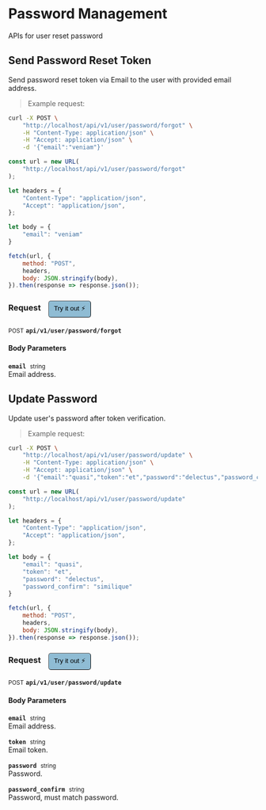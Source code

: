 # Password Management

APIs for user reset password

## Send Password Reset Token


Send password reset token via Email to the user with provided email address.

> Example request:

```bash
curl -X POST \
    "http://localhost/api/v1/user/password/forgot" \
    -H "Content-Type: application/json" \
    -H "Accept: application/json" \
    -d '{"email":"veniam"}'

```

```javascript
const url = new URL(
    "http://localhost/api/v1/user/password/forgot"
);

let headers = {
    "Content-Type": "application/json",
    "Accept": "application/json",
};

let body = {
    "email": "veniam"
}

fetch(url, {
    method: "POST",
    headers,
    body: JSON.stringify(body),
}).then(response => response.json());
```


<div id="execution-results-POSTapi-v1-user-password-forgot" hidden>
    <blockquote>Received response<span id="execution-response-status-POSTapi-v1-user-password-forgot"></span>:</blockquote>
    <pre class="json"><code id="execution-response-content-POSTapi-v1-user-password-forgot"></code></pre>
</div>
<div id="execution-error-POSTapi-v1-user-password-forgot" hidden>
    <blockquote>Request failed with error:</blockquote>
    <pre><code id="execution-error-message-POSTapi-v1-user-password-forgot"></code></pre>
</div>
<form id="form-POSTapi-v1-user-password-forgot" data-method="POST" data-path="api/v1/user/password/forgot" data-authed="0" data-hasfiles="0" data-headers='{"Content-Type":"application\/json","Accept":"application\/json"}' onsubmit="event.preventDefault(); executeTryOut('POSTapi-v1-user-password-forgot', this);">
<h3>
    Request&nbsp;&nbsp;&nbsp;
        <button type="button" style="background-color: #8fbcd4; padding: 5px 10px; border-radius: 5px; border-width: thin;" id="btn-tryout-POSTapi-v1-user-password-forgot" onclick="tryItOut('POSTapi-v1-user-password-forgot');">Try it out ⚡</button>
    <button type="button" style="background-color: #c97a7e; padding: 5px 10px; border-radius: 5px; border-width: thin;" id="btn-canceltryout-POSTapi-v1-user-password-forgot" onclick="cancelTryOut('POSTapi-v1-user-password-forgot');" hidden>Cancel</button>&nbsp;&nbsp;
    <button type="submit" style="background-color: #6ac174; padding: 5px 10px; border-radius: 5px; border-width: thin;" id="btn-executetryout-POSTapi-v1-user-password-forgot" hidden>Send Request 💥</button>
    </h3>
<p>
<small class="badge badge-black">POST</small>
 <b><code>api/v1/user/password/forgot</code></b>
</p>
<h4 class="fancy-heading-panel"><b>Body Parameters</b></h4>
<p>
<b><code>email</code></b>&nbsp;&nbsp;<small>string</small>  &nbsp;
<input type="text" name="email" data-endpoint="POSTapi-v1-user-password-forgot" data-component="body" required  hidden>
<br>
Email address.
</p>

</form>


## Update Password


Update user's password after token verification.

> Example request:

```bash
curl -X POST \
    "http://localhost/api/v1/user/password/update" \
    -H "Content-Type: application/json" \
    -H "Accept: application/json" \
    -d '{"email":"quasi","token":"et","password":"delectus","password_confirm":"similique"}'

```

```javascript
const url = new URL(
    "http://localhost/api/v1/user/password/update"
);

let headers = {
    "Content-Type": "application/json",
    "Accept": "application/json",
};

let body = {
    "email": "quasi",
    "token": "et",
    "password": "delectus",
    "password_confirm": "similique"
}

fetch(url, {
    method: "POST",
    headers,
    body: JSON.stringify(body),
}).then(response => response.json());
```


<div id="execution-results-POSTapi-v1-user-password-update" hidden>
    <blockquote>Received response<span id="execution-response-status-POSTapi-v1-user-password-update"></span>:</blockquote>
    <pre class="json"><code id="execution-response-content-POSTapi-v1-user-password-update"></code></pre>
</div>
<div id="execution-error-POSTapi-v1-user-password-update" hidden>
    <blockquote>Request failed with error:</blockquote>
    <pre><code id="execution-error-message-POSTapi-v1-user-password-update"></code></pre>
</div>
<form id="form-POSTapi-v1-user-password-update" data-method="POST" data-path="api/v1/user/password/update" data-authed="0" data-hasfiles="0" data-headers='{"Content-Type":"application\/json","Accept":"application\/json"}' onsubmit="event.preventDefault(); executeTryOut('POSTapi-v1-user-password-update', this);">
<h3>
    Request&nbsp;&nbsp;&nbsp;
        <button type="button" style="background-color: #8fbcd4; padding: 5px 10px; border-radius: 5px; border-width: thin;" id="btn-tryout-POSTapi-v1-user-password-update" onclick="tryItOut('POSTapi-v1-user-password-update');">Try it out ⚡</button>
    <button type="button" style="background-color: #c97a7e; padding: 5px 10px; border-radius: 5px; border-width: thin;" id="btn-canceltryout-POSTapi-v1-user-password-update" onclick="cancelTryOut('POSTapi-v1-user-password-update');" hidden>Cancel</button>&nbsp;&nbsp;
    <button type="submit" style="background-color: #6ac174; padding: 5px 10px; border-radius: 5px; border-width: thin;" id="btn-executetryout-POSTapi-v1-user-password-update" hidden>Send Request 💥</button>
    </h3>
<p>
<small class="badge badge-black">POST</small>
 <b><code>api/v1/user/password/update</code></b>
</p>
<h4 class="fancy-heading-panel"><b>Body Parameters</b></h4>
<p>
<b><code>email</code></b>&nbsp;&nbsp;<small>string</small>  &nbsp;
<input type="text" name="email" data-endpoint="POSTapi-v1-user-password-update" data-component="body" required  hidden>
<br>
Email address.
</p>
<p>
<b><code>token</code></b>&nbsp;&nbsp;<small>string</small>  &nbsp;
<input type="text" name="token" data-endpoint="POSTapi-v1-user-password-update" data-component="body" required  hidden>
<br>
Email token.
</p>
<p>
<b><code>password</code></b>&nbsp;&nbsp;<small>string</small>  &nbsp;
<input type="password" name="password" data-endpoint="POSTapi-v1-user-password-update" data-component="body" required  hidden>
<br>
Password.
</p>
<p>
<b><code>password_confirm</code></b>&nbsp;&nbsp;<small>string</small>  &nbsp;
<input type="password" name="password_confirm" data-endpoint="POSTapi-v1-user-password-update" data-component="body" required  hidden>
<br>
Password, must match password.
</p>

</form>



